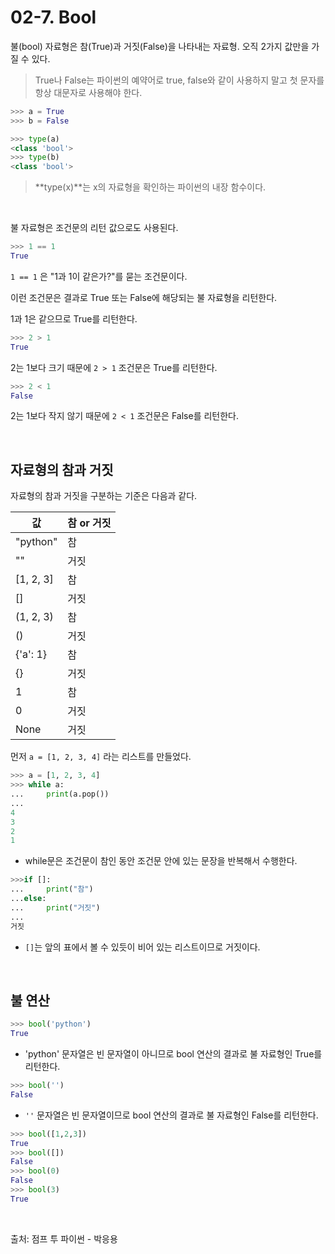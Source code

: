 # 02-7.  Bool
불(bool) 자료형은 참(True)과 거짓(False)을 나타내는 자료형. 오직 2가지 값만을 가질 수 있다.

> True나 False는 파이썬의 예약어로 true, false와 같이 사용하지 말고 첫 문자를 항상 대문자로 사용해야 한다.
> 

```python
>>> a = True
>>> b = False
```

```python
>>> type(a)
<class 'bool'>
>>> type(b)
<class 'bool'>
```

> **type(x)**는 x의 자료형을 확인하는 파이썬의 내장 함수이다.
> 

<br>

불 자료형은 조건문의 리턴 값으로도 사용된다. 

```python
>>> 1 == 1
True
```

`1 == 1` 은 "1과 1이 같은가?"를 묻는 조건문이다. 

이런 조건문은 결과로 True 또는 False에 해당되는 불 자료형을 리턴한다. 

1과 1은 같으므로 True를 리턴한다.

```python
>>> 2 > 1
True
```

2는 1보다 크기 때문에 `2 > 1` 조건문은 True를 리턴한다.

```python
>>> 2 < 1
False
```

2는 1보다 작지 않기 때문에 `2 < 1` 조건문은 False를 리턴한다.

<br>

## **자료형의 참과 거짓**

자료형의 참과 거짓을 구분하는 기준은 다음과 같다.

| 값 | 참 or 거짓 |
| --- | --- |
| "python" | 참 |
| "" | 거짓 |
| [1, 2, 3] | 참 |
| [] | 거짓 |
| (1, 2, 3) | 참 |
| () | 거짓 |
| {'a': 1} | 참 |
| {} | 거짓 |
| 1 | 참 |
| 0 | 거짓 |
| None | 거짓 |

먼저 `a = [1, 2, 3, 4]` 라는 리스트를 만들었다.

```python
>>> a = [1, 2, 3, 4]
>>> while a:
...     print(a.pop())
...
4
3
2
1
```

- while문은 조건문이 참인 동안 조건문 안에 있는 문장을 반복해서 수행한다.

```python
>>>if []:
...     print("참")
...else:
...     print("거짓")
...
거짓
```

- `[]`는 앞의 표에서 볼 수 있듯이 비어 있는 리스트이므로 거짓이다.

<br>

## **불 연산**

```python
>>> bool('python')
True
```

- 'python' 문자열은 빈 문자열이 아니므로 bool 연산의 결과로 불 자료형인 True를 리턴한다.

```python
>>> bool('')
False
```

- `''` 문자열은 빈 문자열이므로 bool 연산의 결과로 불 자료형인 False를 리턴한다.

```python
>>> bool([1,2,3])
True
>>> bool([])
False
>>> bool(0)
False
>>> bool(3)
True
```

<br>

출처: 점프 투 파이썬 - 박응용
